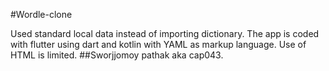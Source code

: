 #Wordle-clone 

Used standard local data instead of importing dictionary.
The app is coded with flutter using dart and kotlin with YAML as markup language.
Use of HTML is limited.
##Sworjjomoy pathak aka cap043.
